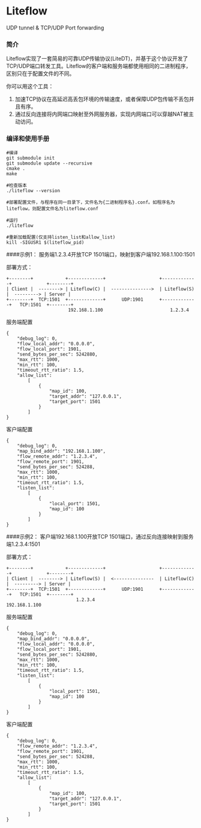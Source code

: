 # Liteflow
UDP tunnel &amp; TCP/UDP Port forwarding

### 简介

Liteflow实现了一套简易的可靠UDP传输协议(LiteDT)，并基于这个协议开发了TCP/UDP端口转发工具。Liteflow的客户端和服务端都使用相同的二进制程序，区别只在于配置文件的不同。

你可以用这个工具：

1. 加速TCP协议在高延迟高丢包环境的传输速度，或者保障UDP包传输不丢包并且有序。
2. 通过反向连接将内网端口映射至外网服务器，实现内网端口可以穿越NAT被主动访问。


### 编译和使用手册

```
#编译
git submodule init
git submodule update --recursive
cmake .
make

#检查版本
./liteflow --version

#部署配置文件，与程序在同一目录下，文件名为{二进制程序名}.conf。如程序名为liteflow，则配置文件名为liteflow.conf

#运行
./liteflow

#重新加载配置(仅支持listen_list和allow_list)
kill -SIGUSR1 $(liteflow_pid)
```

####示例1： 服务端1.2.3.4开放TCP 1501端口，映射到客户端192.168.1.100:1501

部署方式：
```
+--------+            +-------------+                    +-------------+             +--------+
| Client |  --------> | Liteflow(C) |  --------------->  | Liteflow(S) |  ---------> | Server |
+--------+  TCP:1501  +-------------+      UDP:1901      +-------------+   TCP:1501  +--------+
                       192.168.1.100                         1.2.3.4
```

服务端配置
```
{
    "debug_log": 0,
    "flow_local_addr": "0.0.0.0",
    "flow_local_port": 1901,
    "send_bytes_per_sec": 5242880,
    "max_rtt": 1000,
    "min_rtt": 100,
    "timeout_rtt_ratio": 1.5,
    "allow_list": 
        [   
            {   
                "map_id": 100,
                "target_addr": "127.0.0.1",
                "target_port": 1501
            }
        ]
}

```

客户端配置
```
{
    "debug_log": 0,
    "map_bind_addr": "192.168.1.100",
    "flow_remote_addr": "1.2.3.4",
    "flow_remote_port": 1901,
    "send_bytes_per_sec": 524288,
    "max_rtt": 1000,
    "min_rtt": 100,
    "timeout_rtt_ratio": 1.5,
    "listen_list": 
        [
            {
                "local_port": 1501,
                "map_id": 100
            }
        ]
}

```

####示例2： 客户端192.168.1.100开放TCP 1501端口，通过反向连接映射到服务端1.2.3.4:1501

部署方式：
```
+--------+            +-------------+                    +-------------+             +--------+
| Client |  --------> | Liteflow(S) |  <---------------  | Liteflow(C) |  ---------> | Server |
+--------+  TCP:1501  +-------------+      UDP:1901      +-------------+   TCP:1501  +--------+
                          1.2.3.4                         192.168.1.100
```

服务端配置
```
{
    "debug_log": 0,
    "map_bind_addr": "0.0.0.0",
    "flow_local_addr": "0.0.0.0",
    "flow_local_port": 1901,
    "send_bytes_per_sec": 5242880,
    "max_rtt": 1000,
    "min_rtt": 100,
    "timeout_rtt_ratio": 1.5,
    "listen_list": 
        [
            {
                "local_port": 1501,
                "map_id": 100
            }
        ]
}

```

客户端配置
```
{
    "debug_log": 0,
    "flow_remote_addr": "1.2.3.4",
    "flow_remote_port": 1901,
    "send_bytes_per_sec": 524288,
    "max_rtt": 1000,
    "min_rtt": 100,
    "timeout_rtt_ratio": 1.5,
    "allow_list": 
        [   
            {   
                "map_id": 100,
                "target_addr": "127.0.0.1",
                "target_port": 1501
            }
        ]
}

```
